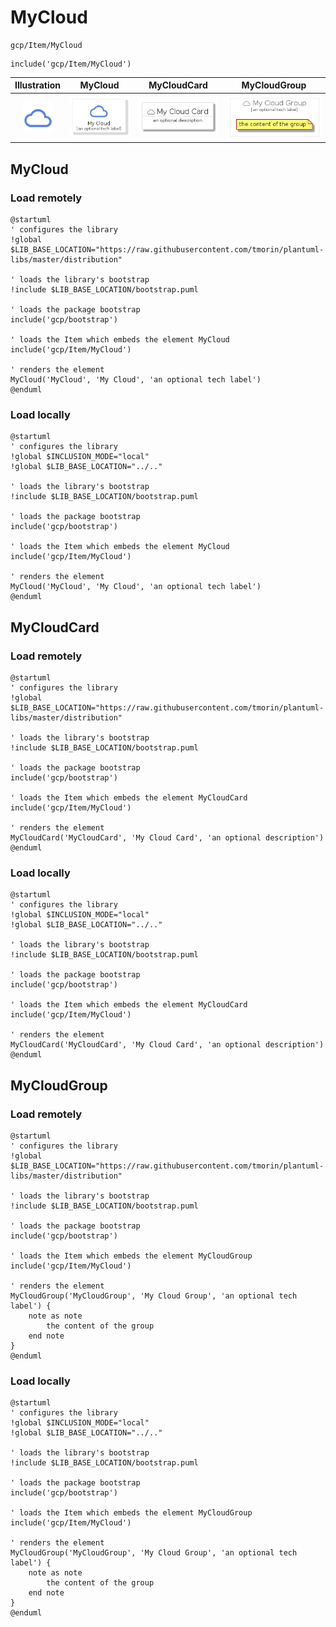 # MyCloud


```text
gcp/Item/MyCloud
```

```text
include('gcp/Item/MyCloud')
```



| Illustration | MyCloud | MyCloudCard | MyCloudGroup |
| :---: | :---: | :---: | :---: |
| ![illustration for Illustration](../../gcp/Item/MyCloud.png) | ![illustration for MyCloud](../../gcp/Item/MyCloud.Local.png) | ![illustration for MyCloudCard](../../gcp/Item/MyCloudCard.Local.png) | ![illustration for MyCloudGroup](../../gcp/Item/MyCloudGroup.Local.png) |




## MyCloud

### Load remotely
```plantuml
@startuml
' configures the library
!global $LIB_BASE_LOCATION="https://raw.githubusercontent.com/tmorin/plantuml-libs/master/distribution"

' loads the library's bootstrap
!include $LIB_BASE_LOCATION/bootstrap.puml

' loads the package bootstrap
include('gcp/bootstrap')

' loads the Item which embeds the element MyCloud
include('gcp/Item/MyCloud')

' renders the element
MyCloud('MyCloud', 'My Cloud', 'an optional tech label')
@enduml
```

### Load locally
```plantuml
@startuml
' configures the library
!global $INCLUSION_MODE="local"
!global $LIB_BASE_LOCATION="../.."

' loads the library's bootstrap
!include $LIB_BASE_LOCATION/bootstrap.puml

' loads the package bootstrap
include('gcp/bootstrap')

' loads the Item which embeds the element MyCloud
include('gcp/Item/MyCloud')

' renders the element
MyCloud('MyCloud', 'My Cloud', 'an optional tech label')
@enduml
```

## MyCloudCard

### Load remotely
```plantuml
@startuml
' configures the library
!global $LIB_BASE_LOCATION="https://raw.githubusercontent.com/tmorin/plantuml-libs/master/distribution"

' loads the library's bootstrap
!include $LIB_BASE_LOCATION/bootstrap.puml

' loads the package bootstrap
include('gcp/bootstrap')

' loads the Item which embeds the element MyCloudCard
include('gcp/Item/MyCloud')

' renders the element
MyCloudCard('MyCloudCard', 'My Cloud Card', 'an optional description')
@enduml
```

### Load locally
```plantuml
@startuml
' configures the library
!global $INCLUSION_MODE="local"
!global $LIB_BASE_LOCATION="../.."

' loads the library's bootstrap
!include $LIB_BASE_LOCATION/bootstrap.puml

' loads the package bootstrap
include('gcp/bootstrap')

' loads the Item which embeds the element MyCloudCard
include('gcp/Item/MyCloud')

' renders the element
MyCloudCard('MyCloudCard', 'My Cloud Card', 'an optional description')
@enduml
```

## MyCloudGroup

### Load remotely
```plantuml
@startuml
' configures the library
!global $LIB_BASE_LOCATION="https://raw.githubusercontent.com/tmorin/plantuml-libs/master/distribution"

' loads the library's bootstrap
!include $LIB_BASE_LOCATION/bootstrap.puml

' loads the package bootstrap
include('gcp/bootstrap')

' loads the Item which embeds the element MyCloudGroup
include('gcp/Item/MyCloud')

' renders the element
MyCloudGroup('MyCloudGroup', 'My Cloud Group', 'an optional tech label') {
    note as note
        the content of the group
    end note
}
@enduml
```

### Load locally
```plantuml
@startuml
' configures the library
!global $INCLUSION_MODE="local"
!global $LIB_BASE_LOCATION="../.."

' loads the library's bootstrap
!include $LIB_BASE_LOCATION/bootstrap.puml

' loads the package bootstrap
include('gcp/bootstrap')

' loads the Item which embeds the element MyCloudGroup
include('gcp/Item/MyCloud')

' renders the element
MyCloudGroup('MyCloudGroup', 'My Cloud Group', 'an optional tech label') {
    note as note
        the content of the group
    end note
}
@enduml
```

